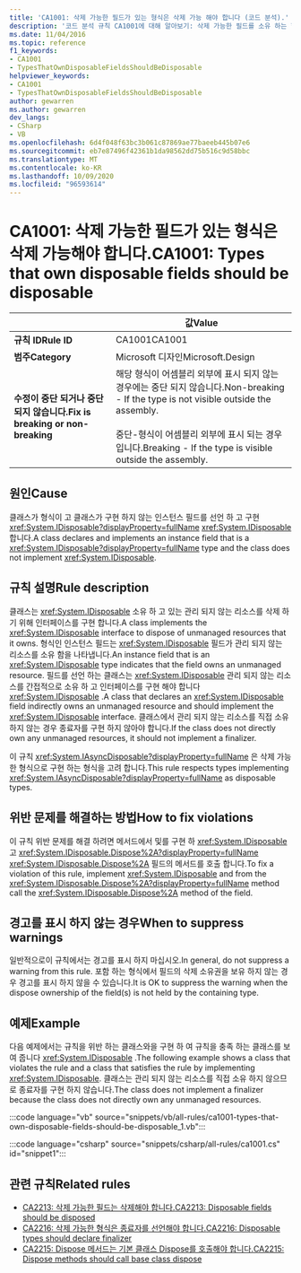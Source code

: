 ```yaml
---
title: 'CA1001: 삭제 가능한 필드가 있는 형식은 삭제 가능 해야 합니다 (코드 분석).'
description: '코드 분석 규칙 CA1001에 대해 알아보기: 삭제 가능한 필드를 소유 하는 형식은 삭제 가능 해야 합니다.'
ms.date: 11/04/2016
ms.topic: reference
f1_keywords:
- CA1001
- TypesThatOwnDisposableFieldsShouldBeDisposable
helpviewer_keywords:
- CA1001
- TypesThatOwnDisposableFieldsShouldBeDisposable
author: gewarren
ms.author: gewarren
dev_langs:
- CSharp
- VB
ms.openlocfilehash: 6d4f048f63bc3b061c87869ae77baeeb445b07e6
ms.sourcegitcommit: eb7e87496f42361b1da98562dd75b516c9d58bbc
ms.translationtype: MT
ms.contentlocale: ko-KR
ms.lasthandoff: 10/09/2020
ms.locfileid: "96593614"
---
```

# <a name="ca1001-types-that-own-disposable-fields-should-be-disposable"></a><span data-ttu-id="f0725-103">CA1001: 삭제 가능한 필드가 있는 형식은 삭제 가능해야 합니다.</span><span class="sxs-lookup"><span data-stu-id="f0725-103">CA1001: Types that own disposable fields should be disposable</span></span>

| | <span data-ttu-id="f0725-104">값</span><span class="sxs-lookup"><span data-stu-id="f0725-104">Value</span></span> |
|-|-|
| <span data-ttu-id="f0725-105">**규칙 ID**</span><span class="sxs-lookup"><span data-stu-id="f0725-105">**Rule ID**</span></span> |<span data-ttu-id="f0725-106">CA1001</span><span class="sxs-lookup"><span data-stu-id="f0725-106">CA1001</span></span>|
| <span data-ttu-id="f0725-107">**범주**</span><span class="sxs-lookup"><span data-stu-id="f0725-107">**Category**</span></span> |<span data-ttu-id="f0725-108">Microsoft 디자인</span><span class="sxs-lookup"><span data-stu-id="f0725-108">Microsoft.Design</span></span>|
| <span data-ttu-id="f0725-109">**수정이 중단 되거나 중단 되지 않습니다.**</span><span class="sxs-lookup"><span data-stu-id="f0725-109">**Fix is breaking or non-breaking**</span></span> |<span data-ttu-id="f0725-110">해당 형식이 어셈블리 외부에 표시 되지 않는 경우에는 중단 되지 않습니다.</span><span class="sxs-lookup"><span data-stu-id="f0725-110">Non-breaking - If the type is not visible outside the assembly.</span></span><br/><br/><span data-ttu-id="f0725-111">중단-형식이 어셈블리 외부에 표시 되는 경우입니다.</span><span class="sxs-lookup"><span data-stu-id="f0725-111">Breaking - If the type is visible outside the assembly.</span></span>|

## <a name="cause"></a><span data-ttu-id="f0725-112">원인</span><span class="sxs-lookup"><span data-stu-id="f0725-112">Cause</span></span>

<span data-ttu-id="f0725-113">클래스가 형식이 고 클래스가 구현 하지 않는 인스턴스 필드를 선언 하 고 구현 <xref:System.IDisposable?displayProperty=fullName> <xref:System.IDisposable> 합니다.</span><span class="sxs-lookup"><span data-stu-id="f0725-113">A class declares and implements an instance field that is a <xref:System.IDisposable?displayProperty=fullName> type and the class does not implement <xref:System.IDisposable>.</span></span>

## <a name="rule-description"></a><span data-ttu-id="f0725-114">규칙 설명</span><span class="sxs-lookup"><span data-stu-id="f0725-114">Rule description</span></span>

<span data-ttu-id="f0725-115">클래스는 <xref:System.IDisposable> 소유 하 고 있는 관리 되지 않는 리소스를 삭제 하기 위해 인터페이스를 구현 합니다.</span><span class="sxs-lookup"><span data-stu-id="f0725-115">A class implements the <xref:System.IDisposable> interface to dispose of unmanaged resources that it owns.</span></span> <span data-ttu-id="f0725-116">형식인 인스턴스 필드는 <xref:System.IDisposable> 필드가 관리 되지 않는 리소스를 소유 함을 나타냅니다.</span><span class="sxs-lookup"><span data-stu-id="f0725-116">An instance field that is an <xref:System.IDisposable> type indicates that the field owns an unmanaged resource.</span></span> <span data-ttu-id="f0725-117">필드를 선언 하는 클래스는 <xref:System.IDisposable> 관리 되지 않는 리소스를 간접적으로 소유 하 고 인터페이스를 구현 해야 합니다 <xref:System.IDisposable> .</span><span class="sxs-lookup"><span data-stu-id="f0725-117">A class that declares an <xref:System.IDisposable> field indirectly owns an unmanaged resource and should implement the <xref:System.IDisposable> interface.</span></span> <span data-ttu-id="f0725-118">클래스에서 관리 되지 않는 리소스를 직접 소유 하지 않는 경우 종료자를 구현 하지 않아야 합니다.</span><span class="sxs-lookup"><span data-stu-id="f0725-118">If the class does not directly own any unmanaged resources, it should not implement a finalizer.</span></span>

<span data-ttu-id="f0725-119">이 규칙 <xref:System.IAsyncDisposable?displayProperty=fullName> 은 삭제 가능한 형식으로 구현 하는 형식을 고려 합니다.</span><span class="sxs-lookup"><span data-stu-id="f0725-119">This rule respects types implementing <xref:System.IAsyncDisposable?displayProperty=fullName> as disposable types.</span></span>

## <a name="how-to-fix-violations"></a><span data-ttu-id="f0725-120">위반 문제를 해결하는 방법</span><span class="sxs-lookup"><span data-stu-id="f0725-120">How to fix violations</span></span>

<span data-ttu-id="f0725-121">이 규칙 위반 문제를 해결 하려면 메서드에서 및를 구현 하 <xref:System.IDisposable> 고 <xref:System.IDisposable.Dispose%2A?displayProperty=fullName> <xref:System.IDisposable.Dispose%2A> 필드의 메서드를 호출 합니다.</span><span class="sxs-lookup"><span data-stu-id="f0725-121">To fix a violation of this rule, implement <xref:System.IDisposable> and from the <xref:System.IDisposable.Dispose%2A?displayProperty=fullName> method call the <xref:System.IDisposable.Dispose%2A> method of the field.</span></span>

## <a name="when-to-suppress-warnings"></a><span data-ttu-id="f0725-122">경고를 표시 하지 않는 경우</span><span class="sxs-lookup"><span data-stu-id="f0725-122">When to suppress warnings</span></span>

<span data-ttu-id="f0725-123">일반적으로이 규칙에서는 경고를 표시 하지 마십시오.</span><span class="sxs-lookup"><span data-stu-id="f0725-123">In general, do not suppress a warning from this rule.</span></span> <span data-ttu-id="f0725-124">포함 하는 형식에서 필드의 삭제 소유권을 보유 하지 않는 경우 경고를 표시 하지 않을 수 있습니다.</span><span class="sxs-lookup"><span data-stu-id="f0725-124">It is OK to suppress the warning when the dispose ownership of the field(s) is not held by the containing type.</span></span>

## <a name="example"></a><span data-ttu-id="f0725-125">예제</span><span class="sxs-lookup"><span data-stu-id="f0725-125">Example</span></span>

<span data-ttu-id="f0725-126">다음 예제에서는 규칙을 위반 하는 클래스와을 구현 하 여 규칙을 충족 하는 클래스를 보여 줍니다 <xref:System.IDisposable> .</span><span class="sxs-lookup"><span data-stu-id="f0725-126">The following example shows a class that violates the rule and a class that satisfies the rule by implementing <xref:System.IDisposable>.</span></span> <span data-ttu-id="f0725-127">클래스는 관리 되지 않는 리소스를 직접 소유 하지 않으므로 종료자를 구현 하지 않습니다.</span><span class="sxs-lookup"><span data-stu-id="f0725-127">The class does not implement a finalizer because the class does not directly own any unmanaged resources.</span></span>

:::code language="vb" source="snippets/vb/all-rules/ca1001-types-that-own-disposable-fields-should-be-disposable_1.vb":::

:::code language="csharp" source="snippets/csharp/all-rules/ca1001.cs" id="snippet1":::

## <a name="related-rules"></a><span data-ttu-id="f0725-128">관련 규칙</span><span class="sxs-lookup"><span data-stu-id="f0725-128">Related rules</span></span>

- [<span data-ttu-id="f0725-129">CA2213: 삭제 가능한 필드는 삭제해야 합니다.</span><span class="sxs-lookup"><span data-stu-id="f0725-129">CA2213: Disposable fields should be disposed</span></span>](ca2213.md)
- [<span data-ttu-id="f0725-130">CA2216: 삭제 가능한 형식은 종료자를 선언해야 합니다.</span><span class="sxs-lookup"><span data-stu-id="f0725-130">CA2216: Disposable types should declare finalizer</span></span>](ca2216.md)
- [<span data-ttu-id="f0725-131">CA2215: Dispose 메서드는 기본 클래스 Dispose를 호출해야 합니다.</span><span class="sxs-lookup"><span data-stu-id="f0725-131">CA2215: Dispose methods should call base class dispose</span></span>](ca2215.md)
